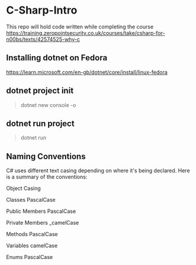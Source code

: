 # C-Sharp-Intro

This repo will hold code written while completing the course https://training.zeropointsecurity.co.uk/courses/take/csharp-for-n00bs/texts/42574525-why-c

## Installing dotnet on Fedora

https://learn.microsoft.com/en-gb/dotnet/core/install/linux-fedora

## dotnet project init

> dotnet new console -o

## dotnet run project

> dotnet run

## Naming Conventions

C# uses different text casing depending on where it's being declared. Here is a summary of the conventions:

Object Casing

Classes PascalCase

Public Members PascalCase

Private Members \_camelCase

Methods PascalCase

Variables camelCase

Enums PascalCase

